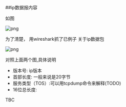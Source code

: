 ##ip数据报内容


如图

![png](http://iworkout.cn/static/test/blog/ip_stack.png)


为了清楚， 用wireshark抓了已例子  关于ip数据包

![png](http://iworkout.cn/static/test/blog/ip_protocol.png)


对照上面两个图,具体说明


 - 版本号: ip版本 
 - 首部长度: 一般来说是20字节
 - 服务类型（TOS）:可以用tcpdump命令来解释(TODO) 
 - 16位总长度: 


 TBC
